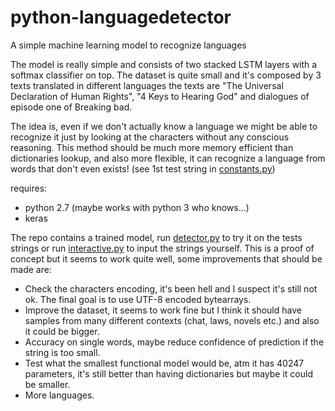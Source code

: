 # python-languagedetector
A simple machine learning model to recognize languages

The model is really simple and consists of two stacked LSTM layers with a softmax classifier on top. The dataset is quite small and it's composed by 3 texts translated in different languages the texts are "The Universal Declaration of Human Rights", "4 Keys to Hearing God" and dialogues of episode one of Breaking bad.

The idea is, even if we don't actually know a language we might be able to recognize it just by looking at the characters without any conscious reasoning. This method should be much more memory efficient than dictionaries lookup, and also more flexible, it can recognize a language from words that don't even exists! (see 1st test string in [constants.py](https://github.com/lelloman/python-languagedetector/blob/master/constants.py)) 

requires:
- python 2.7 (maybe works with python 3 who knows...)
- keras

The repo contains a trained model, run [detector.py](https://github.com/lelloman/python-languagedetector/blob/master/detector.py) to try it on the tests strings or run [interactive.py](https://github.com/lelloman/python-languagedetector/blob/master/interactive.py) to input the strings yourself. This is a proof of concept but it seems to work quite well, some improvements that should be made are:

- Check the characters encoding, it's been hell and I suspect it's still not ok. The final goal is to use UTF-8 encoded bytearrays.
- Improve the dataset, it seems to work fine but I think it should have samples from many different contexts (chat, laws, novels etc.) and also it could be bigger.
- Accuracy on single words, maybe reduce confidence of prediction if the string is too small.
- Test what the smallest functional model would be, atm it has 40247 parameters, it's still better than having dictionaries but maybe it could be smaller.
- More languages.
